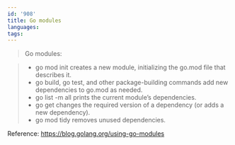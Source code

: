 ```yaml
---
id: '908'
title: Go modules
languages:
tags:
---
```

> Go modules:

>    - go mod init creates a new module, initializing the go.mod file that describes it.
>    - go build, go test, and other package-building commands add new dependencies to go.mod as needed.
>    - go list -m all prints the current module’s dependencies.
>    - go get changes the required version of a dependency (or adds a new dependency).
>    - go mod tidy removes unused dependencies.

Reference:
https://blog.golang.org/using-go-modules
